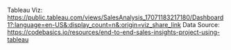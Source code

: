 Tableau Viz: https://public.tableau.com/views/SalesAnalysis_17071183217180/Dashboard1?:language=en-US&:display_count=n&:origin=viz_share_link
Data Source: https://codebasics.io/resources/end-to-end-sales-insights-project-using-tableau


